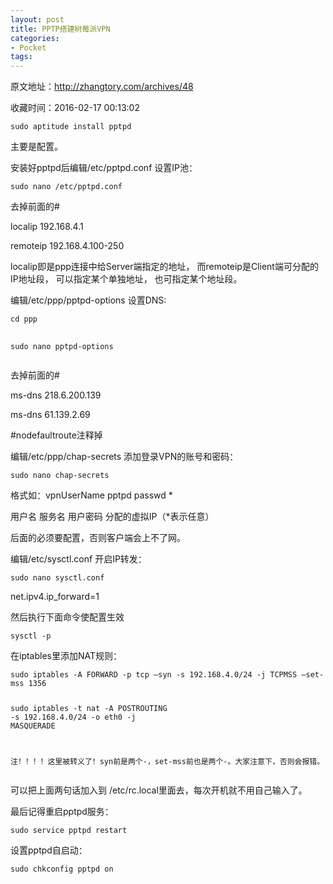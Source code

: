 ```yaml
---
layout: post
title: PPTP搭建树莓派VPN
categories:
- Pocket
tags:
---
```

原文地址：http://zhangtory.com/archives/48

收藏时间：2016-02-17 00:13:02

<div  lang="zh-cn">
<pre nodeIndex="16">
<code class="bash hljs" codemark="1" nodeIndex="48">sudo aptitude install pptpd</code>
</pre>
<p nodeIndex="17">主要是配置。</p>
<p nodeIndex="18">安装好pptpd后编辑/etc/pptpd.conf 设置IP池：</p>
<pre nodeIndex="19">
<code class="bash hljs" codemark="1" nodeIndex="49">sudo nano /etc/pptpd.conf</code>
</pre>
<p nodeIndex="20">去掉前面的#</p>
<p nodeIndex="21">localip 192.168.4.1</p>
<p nodeIndex="22">remoteip 192.168.4.100-250</p>
<p nodeIndex="23">localip即是ppp连接中给Server端指定的地址， 而remoteip是Client端可分配的IP地址段， 可以指定某个单独地址， 也可指定某个地址段。</p>
<p nodeIndex="24">编辑/etc/ppp/pptpd-options 设置DNS:</p>
<pre nodeIndex="25">
<code class="bash hljs" codemark="1" nodeIndex="50"><span class="hljs-built_in" nodeIndex="51">cd</span> ppp

sudo nano pptpd-options</code>
</pre>
<p nodeIndex="26">去掉前面的#</p>
<p nodeIndex="27">ms-dns 218.6.200.139</p>
<p nodeIndex="28">ms-dns 61.139.2.69</p>
<p nodeIndex="29">#nodefaultroute注释掉</p>
<p nodeIndex="30">编辑/etc/ppp/chap-secrets 添加登录VPN的账号和密码：</p>
<pre nodeIndex="31">
<code class="bash hljs" codemark="1" nodeIndex="52">sudo nano chap-secrets</code>
</pre>
<p nodeIndex="32">格式如：vpnUserName pptpd passwd *</p>
<p nodeIndex="33">用户名 服务名 用户密码 分配的虚拟IP（*表示任意）</p>
<p nodeIndex="34">后面的必须要配置，否则客户端会上不了网。</p>
<p nodeIndex="35">编辑/etc/sysctl.conf 开启IP转发：</p>
<pre nodeIndex="36">
<code class="bash hljs" codemark="1" nodeIndex="53">sudo nano sysctl.conf</code>
</pre>
<p nodeIndex="37">net.ipv4.ip_forward=1</p>
<p nodeIndex="38">然后执行下面命令使配置生效</p>
<pre nodeIndex="39">
<code class="bash hljs" codemark="1" nodeIndex="54">sysctl -p</code>
</pre>
<p nodeIndex="40">在iptables里添加NAT规则：</p>
<pre nodeIndex="41">
<code class="bash hljs" codemark="1" nodeIndex="55">sudo iptables -A FORWARD -p tcp –syn <span class="hljs-_" nodeIndex="56">-s</span> 192.168.4.0/24 -j TCPMSS –<span class="hljs-built_in" nodeIndex="57">set</span>-mss 1356

sudo iptables -t nat -A POSTROUTING <span class="hljs-_" nodeIndex="58">-s</span> 192.168.4.0/24 -o eth0 -j MASQUERADE

注！！！！这里被转义了！syn前是两个-，<span class="hljs-built_in" nodeIndex="59">set</span>-mss前也是两个-。大家注意下，否则会报错。</code>
</pre>
<p nodeIndex="42">可以把上面两句话加入到 /etc/rc.local里面去，每次开机就不用自己输入了。</p>
<p nodeIndex="43">最后记得重启pptpd服务：</p>
<pre nodeIndex="44">
<code class="bash hljs" codemark="1" nodeIndex="60">sudo service pptpd restart</code>
</pre>
<p nodeIndex="45">设置pptpd自启动：</p>
<pre nodeIndex="46">
<code class="bash hljs" codemark="1" nodeIndex="61">sudo chkconfig pptpd on</code>
</pre>

</div>